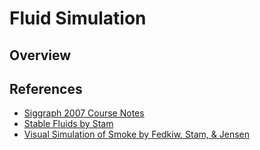 # Fluid Simulation

## Overview

## References
- [Siggraph 2007 Course Notes](https://www.cs.ubc.ca/~rbridson/fluidsimulation/fluids_notes.pdf)
- [Stable Fluids by Stam](http://www.dgp.toronto.edu/people/stam/reality/Research/pdf/ns.pdf)
- [Visual Simulation of Smoke by Fedkiw, Stam, & Jensen](http://physbam.stanford.edu/~fedkiw/papers/stanford2001-01.pdf)